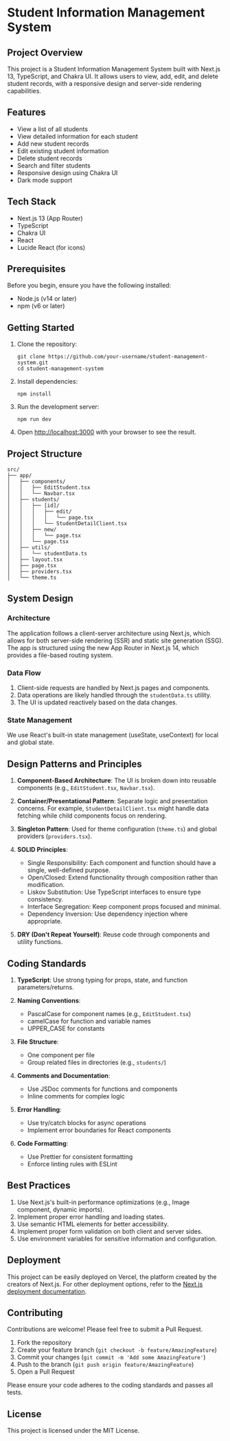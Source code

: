 # Student Information Management System

## Project Overview

This project is a Student Information Management System built with Next.js 13, TypeScript, and Chakra UI. It allows users to view, add, edit, and delete student records, with a responsive design and server-side rendering capabilities.

## Features

- View a list of all students
- View detailed information for each student
- Add new student records
- Edit existing student information
- Delete student records
- Search and filter students
- Responsive design using Chakra UI
- Dark mode support

## Tech Stack

- Next.js 13 (App Router)
- TypeScript
- Chakra UI
- React
- Lucide React (for icons)

## Prerequisites

Before you begin, ensure you have the following installed:
- Node.js (v14 or later)
- npm (v6 or later)

## Getting Started

1. Clone the repository:
   ```
   git clone https://github.com/your-username/student-management-system.git
   cd student-management-system
   ```

2. Install dependencies:
   ```
   npm install
   ```

3. Run the development server:
   ```
   npm run dev
   ```

4. Open [http://localhost:3000](http://localhost:3000) with your browser to see the result.

## Project Structure

```
src/
├── app/
│   ├── components/
│   │   ├── EditStudent.tsx
│   │   └── Navbar.tsx
│   ├── students/
│   │   ├── [id]/
│   │   │   ├── edit/
│   │   │   │   └── page.tsx
│   │   │   └── StudentDetailClient.tsx
│   │   ├── new/
│   │   │   └── page.tsx
│   │   └── page.tsx
│   ├── utils/
│   │   └── studentData.ts
│   ├── layout.tsx
│   ├── page.tsx
│   ├── providers.tsx
│   └── theme.ts
```

## System Design

### Architecture

The application follows a client-server architecture using Next.js, which allows for both server-side rendering (SSR) and static site generation (SSG). The app is structured using the new App Router in Next.js 14, which provides a file-based routing system.

### Data Flow

1. Client-side requests are handled by Next.js pages and components.
2. Data operations are likely handled through the `studentData.ts` utility.
3. The UI is updated reactively based on the data changes.

### State Management

We use React's built-in state management (useState, useContext) for local and global state.

## Design Patterns and Principles

1. **Component-Based Architecture**: The UI is broken down into reusable components (e.g., `EditStudent.tsx`, `Navbar.tsx`).

2. **Container/Presentational Pattern**: Separate logic and presentation concerns. For example, `StudentDetailClient.tsx` might handle data fetching while child components focus on rendering.

3. **Singleton Pattern**: Used for theme configuration (`theme.ts`) and global providers (`providers.tsx`).

4. **SOLID Principles**:
   - Single Responsibility: Each component and function should have a single, well-defined purpose.
   - Open/Closed: Extend functionality through composition rather than modification.
   - Liskov Substitution: Use TypeScript interfaces to ensure type consistency.
   - Interface Segregation: Keep component props focused and minimal.
   - Dependency Inversion: Use dependency injection where appropriate.

5. **DRY (Don't Repeat Yourself)**: Reuse code through components and utility functions.

## Coding Standards

1. **TypeScript**: Use strong typing for props, state, and function parameters/returns.

2. **Naming Conventions**:
   - PascalCase for component names (e.g., `EditStudent.tsx`)
   - camelCase for function and variable names
   - UPPER_CASE for constants

3. **File Structure**:
   - One component per file
   - Group related files in directories (e.g., `students/`)

4. **Comments and Documentation**:
   - Use JSDoc comments for functions and components
   - Inline comments for complex logic

5. **Error Handling**:
   - Use try/catch blocks for async operations
   - Implement error boundaries for React components

6. **Code Formatting**:
   - Use Prettier for consistent formatting
   - Enforce linting rules with ESLint

## Best Practices

1. Use Next.js's built-in performance optimizations (e.g., Image component, dynamic imports).
2. Implement proper error handling and loading states.
3. Use semantic HTML elements for better accessibility.
4. Implement proper form validation on both client and server sides.
5. Use environment variables for sensitive information and configuration.

## Deployment

This project can be easily deployed on Vercel, the platform created by the creators of Next.js. For other deployment options, refer to the [Next.js deployment documentation](https://nextjs.org/docs/deployment).

## Contributing

Contributions are welcome! Please feel free to submit a Pull Request.

1. Fork the repository
2. Create your feature branch (`git checkout -b feature/AmazingFeature`)
3. Commit your changes (`git commit -m 'Add some AmazingFeature'`)
4. Push to the branch (`git push origin feature/AmazingFeature`)
5. Open a Pull Request

Please ensure your code adheres to the coding standards and passes all tests.

## License

This project is licensed under the MIT License.
